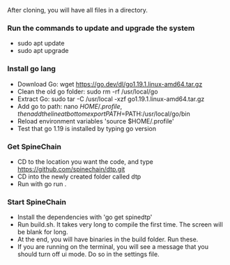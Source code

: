 After cloning, you will have all files in a directory.

### Run the commands to update and upgrade the system
- sudo apt update
- sudo apt upgrade

### Install go lang
- Download Go: wget https://go.dev/dl/go1.19.1.linux-amd64.tar.gz
- Clean the old go folder: sudo rm -rf /usr/local/go
- Extract Go: sudo tar -C /usr/local -xzf go1.19.1.linux-amd64.tar.gz
- Add go to path: nano $HOME/.profile, then add the line at bottom export PATH=$PATH:/usr/local/go/bin
- Reload environment variables 'source $HOME/.profile'
- Test that go 1.19 is installed by typing go version

### Get SpineChain
- CD to the location you want the code, and type https://github.com/spinechain/dtp.git
- CD into the newly created folder called dtp
- Run with go run .


### Start SpineChain
- Install the dependencies with 'go get spinedtp'
- Run build.sh. It takes very long to compile the first time. The screen will be blank for long.
- At the end, you will have binaries in the build folder. Run these.
- If you are running on the terminal, you will see a message that you should turn off ui mode. Do so in the settings file.